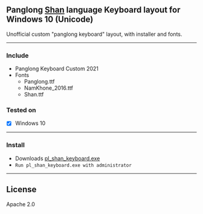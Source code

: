 ## Panglong [Shan](https://en.wikipedia.org/wiki/Shan_people) language Keyboard layout for Windows 10 (Unicode)

Unofficial custom "panglong keyboard" layout, with installer and fonts.

---------------------------
### Include
- Panglong Keyboard Custom 2021
- Fonts
  - Panglong.ttf
  - NamKhone_2016.ttf
  - Shan.ttf

### Tested on

- [x] Windows 10

----------------------------------------------------
### Install

- Downloads [pl_shan_keyboard.exe](https://github.com/NoerNova/Panglong_Shan_Keyboard_win/releases/download/1.0/pl_shan_keyboard.exe)
- ```Run pl_shan_keyboard.exe with administrator```


----------------------------------------------------

## License
Apache 2.0
